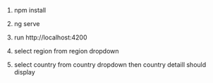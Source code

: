 1. npm install

2. ng serve

3. run http://localhost:4200

4. select region from region dropdown
5. select country from country dropdown
then country detaill should display

